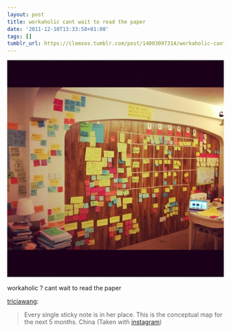 ```yaml
---
layout: post
title: workaholic cant wait to read the paper
date: '2011-12-10T13:33:58+01:00'
tags: []
tumblr_url: https://clemsos.tumblr.com/post/14003097314/workaholic-cant-wait-to-read-the-paper
---
```

 ![](/img/tumblr/tumblr_lv32qjkFzb1qz543qo1_640.jpg)  

workaholic ? cant wait to read the paper

[triciawang](http://blog.triciawang.com/post/13174641259/every-single-sticky-note-is-in-her-place-this-is):

> Every single sticky note is in her place. This is the conceptual map for the next 5 months. China (Taken with [instagram](http://instagr.am))

